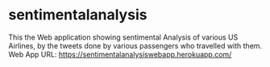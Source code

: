 # sentimentalanalysis
This the Web application showing sentimental Analysis of various US Airlines, by the tweets done by various passengers who travelled with them.
Web App URL:
https://sentimentalanalysiswebapp.herokuapp.com/
